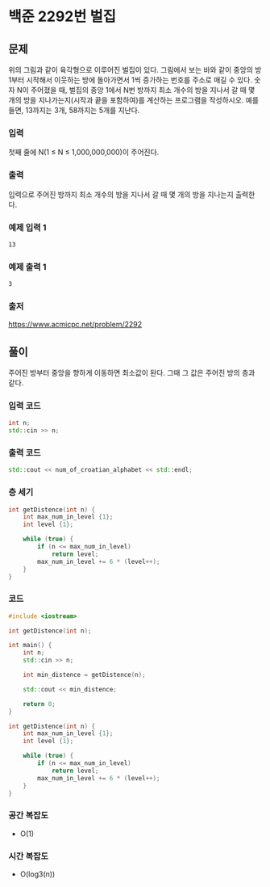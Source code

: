 # 백준 2292번 벌집

## 문제

위의 그림과 같이 육각형으로 이루어진 벌집이 있다. 그림에서 보는 바와 같이 중앙의 방 1부터 시작해서 이웃하는 방에 돌아가면서 1씩 증가하는 번호를 주소로 매길 수 있다. 숫자 N이 주어졌을 때, 벌집의 중앙 1에서 N번 방까지 최소 개수의 방을 지나서 갈 때 몇 개의 방을 지나가는지(시작과 끝을 포함하여)를 계산하는 프로그램을 작성하시오. 예를 들면, 13까지는 3개, 58까지는 5개를 지난다.

### 입력

첫째 줄에 N(1 ≤ N ≤ 1,000,000,000)이 주어진다.

### 출력

입력으로 주어진 방까지 최소 개수의 방을 지나서 갈 때 몇 개의 방을 지나는지 출력한다.

### 예제 입력 1

``` txt
13
```

### 예제 출력 1

``` txt
3
```

### 출저

<https://www.acmicpc.net/problem/2292>

## 풀이

주어진 방부터 중앙을 향하게 이동하면 최소값이 돤다.
그때 그 값은 주어진 방의 층과 같다.

### 입력 코드

``` C++
int n;
std::cin >> n;
```

### 출력 코드

``` C++
std::cout << num_of_croatian_alphabet << std::endl;
```

### 층 세기

``` C++
int getDistence(int n) {
    int max_num_in_level {1};
    int level {1};

    while (true) {
        if (n <= max_num_in_level)
            return level;
        max_num_in_level += 6 * (level++);
    }
}
```

### 코드

``` C++
#include <iostream>

int getDistence(int n);

int main() {
    int n;
    std::cin >> n;

    int min_distence = getDistence(n);

    std::cout << min_distence;

    return 0;
}

int getDistence(int n) {
    int max_num_in_level {1};
    int level {1};

    while (true) {
        if (n <= max_num_in_level)
            return level;
        max_num_in_level += 6 * (level++);
    }
}

```

### 공간 복잡도

- O(1)

### 시간 복잡도

- O(log3(n))